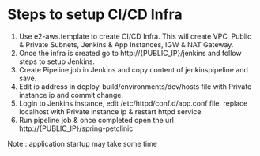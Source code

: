 
# Steps to setup CI/CD Infra 
1. Use e2-aws.template to create CI/CD Infra. This will create VPC, Public & Private Subnets, Jenkins & App Instances, IGW & NAT Gateway.
2. Once the infra is created go to http://{PUBLIC_IP}/jenkins and follow steps to setup Jenkins.
3. Create Pipeline job in Jenkins and copy content of jenkinspipeline and save.
4. Edit ip address in deploy-build/environments/dev/hosts file with Private instance ip and commit change.
5. Login to Jenkins instance, edit /etc/httpd/conf.d/app.conf file, replace localhost with Private instance ip & restart httpd service
6. Run pipeline job & once completed open the url http://{PUBLIC_IP}/spring-petclinic

Note : application startup may take some time
